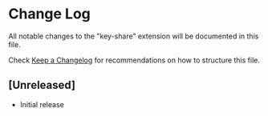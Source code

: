 # Change Log

All notable changes to the "key-share" extension will be documented in this file.

Check [Keep a Changelog](http://keepachangelog.com/) for recommendations on how to structure this file.

## [Unreleased]

- Initial release